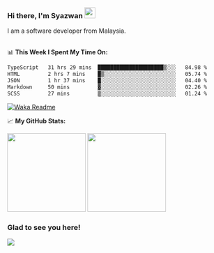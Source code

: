 ### Hi there, I'm Syazwan <img src="https://media.giphy.com/media/hvRJCLFzcasrR4ia7z/giphy.gif" width="25px">
I am a software developer from Malaysia.
<br/><br/>

📊 **This Week I Spent My Time On:**
<!--START_SECTION:waka-->

```txt
TypeScript   31 hrs 29 mins  █████████████████████▒░░░   84.98 %
HTML         2 hrs 7 mins    █▒░░░░░░░░░░░░░░░░░░░░░░░   05.74 %
JSON         1 hr 37 mins    █░░░░░░░░░░░░░░░░░░░░░░░░   04.40 %
Markdown     50 mins         ▓░░░░░░░░░░░░░░░░░░░░░░░░   02.26 %
SCSS         27 mins         ▒░░░░░░░░░░░░░░░░░░░░░░░░   01.24 %
```

<!--END_SECTION:waka-->
[![Waka Readme](https://github.com/syazwanz/syazwanz/actions/workflows/wakatime.yml/badge.svg)](https://github.com/syazwanz/syazwanz/actions/workflows/wakatime.yml)

📈 **My GitHub Stats:**

<p>
  <img height="180em" src="https://github-readme-stats.vercel.app/api?username=syazwanz&show_icons=true&hide_border=false&&count_private=true&include_all_commits=true" />
  <img height="180em" src="https://github-readme-stats.vercel.app/api/top-langs/?username=syazwanz&exclude_repo=KNN-Image-Classification&show_icons=true&hide_border=false&layout=compact&langs_count=8"/>
</p>

### Glad to see you here!
![](https://visitor-badge.glitch.me/badge?page_id=syazwanz.syazwanz)
